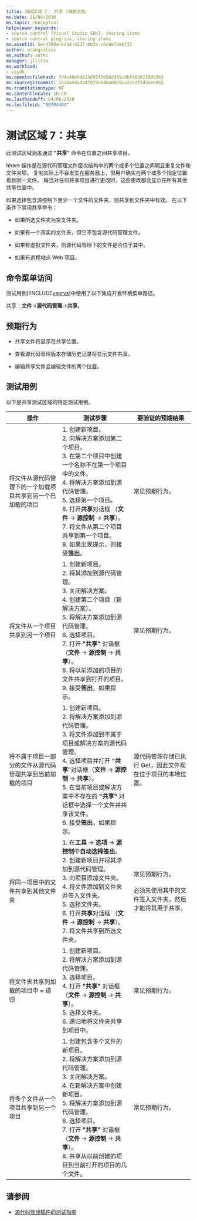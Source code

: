 ```yaml
---
title: 测试区域 7： 共享 |微软文档
ms.date: 11/04/2016
ms.topic: conceptual
helpviewer_keywords:
- source control [Visual Studio SDK], sharing items
- source control plug-ins, sharing items
ms.assetid: 6ec4780a-bda4-4327-bb3e-c6c9e7eabf35
author: acangialosi
ms.author: anthc
manager: jillfra
ms.workload:
- vssdk
ms.openlocfilehash: fd4c48e94015d95f5e56d465cdbf98562108d3b3
ms.sourcegitcommit: 16a4a5da4a4fd795b46a0869ca2152f2d36e6db2
ms.translationtype: MT
ms.contentlocale: zh-CN
ms.lasthandoff: 04/06/2020
ms.locfileid: "80704404"
---
```

# <a name="test-area-7-share"></a>测试区域 7：共享
此测试区域涵盖通过 **"共享"** 命令在位置之间共享项目。

 hhare 操作是在源代码管理文件层次结构中的两个或多个位置之间明显重复文件和文件夹项。 复制实际上不会发生在服务器上，但用户确实在两个或多个指定位置看到同一文件。 每当对任何共享项目进行更改时，这些更改都会显示在所有其他共享位置中。

 如果选择包含源控制下至少一个文件的文件夹，则共享到文件夹中有效。 在以下条件下禁用共享命令：

- 如果所选文件夹为空文件夹。

- 如果有一个真实的文件夹，但它不包含源代码管理文件。

- 如果有虚拟文件夹，则源代码管理下的文件是否位于其中。

- 如果有远程站点 Web 项目。

## <a name="command-menu-access"></a>命令菜单访问
 测试用例[!INCLUDE[vsprvs](../../code-quality/includes/vsprvs_md.md)]中使用了以下集成开发环境菜单路径。

 共享：**文件**->**源代码管理**->**共享**。

## <a name="expected-behavior"></a>预期行为

- 共享文件将显示在共享位置。

- 查看源代码管理版本存储历史记录将显示文件共享。

- 编辑共享文件会编辑文件的两个位置。

## <a name="test-cases"></a>测试用例
 以下是共享测试区域的特定测试用例。

|操作|测试步骤|要验证的预期结果|
|------------|----------------|--------------------------------|
|将文件从源代码管理下的一个加载项目共享到另一个已加载的项目|1. 创建新项目。<br />2. 向解决方案添加第二个项目。<br />3. 在第二个项目中创建一个名称不在第一个项目中的文件。<br />4. 将解决方案添加到源代码管理。<br />5. 选择第一个项目。<br />6. 打开**共享**对话框 （**文件** -> **源控制** -> **共享**）。<br />7. 将文件从第二个项目共享到第一个项目。<br />8. 如果出现提示，则接受**签出**。|常见预期行为。|
|将文件从一个项目共享到另一个项目|1. 创建新项目。<br />2. 将其添加到源代码管理。<br />3. 关闭解决方案。<br />4. 创建第二个项目（新解决方案）。<br />5. 将解决方案添加到源代码管理。<br />6. 选择项目。<br />7. 打开 **"共享"** 对话框 （**文件** -> **源控制** -> **共享**）。<br />8. 将以前添加的项目的文件共享到打开的项目。<br />9. 接受**签出**，如果提示。|常见预期行为。|
|将不属于项目一部分的文件从源代码管理共享到当前加载的项目|1. 创建新项目。<br />2. 将解决方案添加到源代码管理。<br />3. 将文件添加到不属于项目或解决方案的源代码管理。<br />4. 选择项目并打开 **"共享**"对话框（**文件** -> **源控制** -> **共享**）。<br />5. 在当前项目或解决方案中不存在的 **"共享"** 对话框中选择一个文件并共享该文件。<br />6. 接受**签出**，如果提示。|源代码管理存储已执行 Get，因此文件现在位于项目的本地位置。|
|将同一项目中的文件共享到其他文件夹|1. 在**工具** -> **选项** -> **源控制**中**自动选择签出**。<br />2. 创建新项目并将其添加到源代码管理。<br />3. 向项目添加文件夹。<br />4. 将文件添加到文件夹并签入文件夹。<br />5. 选择文件夹。<br />6. 打开**共享**对话框 （**文件** -> **源控制** -> **共享**）。<br />7. 将文件共享到所选文件夹。|常见预期行为。<br /><br /> 必须先使用其中的文件签入文件夹，然后才能将其用于共享。|
|将文件夹共享到加载的项目中 = 递归|1. 创建新项目。<br />2. 将解决方案添加到源代码管理。<br />3. 选择项目。<br />4. 打开 **"共享"** 对话框 （**文件** -> **源控制** -> **共享**）。<br />5. 选择文件夹。<br />6. 递归地将文件夹共享到项目中。|常见预期行为。|
|将多个文件从一个项目共享到另一个项目|1. 创建包含多个文件的新项目。<br />2. 将解决方案添加到源代码管理。<br />3. 关闭解决方案。<br />4. 在新解决方案中创建新项目。<br />5. 将解决方案添加到源代码管理。<br />6. 选择项目。<br />7. 打开 **"共享"** 对话框 （**文件** -> **源控制** -> **共享**）。<br />8. 共享从以前创建的项目到当前打开的项目的几个文件。|常见预期行为。|

## <a name="see-also"></a>请参阅
- [源代码管理插件的测试指南](../../extensibility/internals/test-guide-for-source-control-plug-ins.md)
